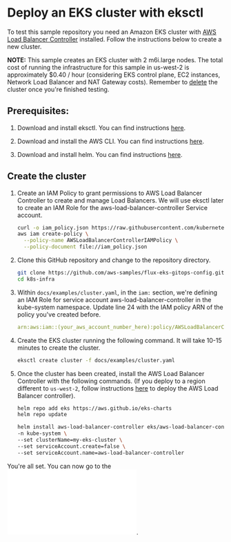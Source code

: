 # Deploy an EKS cluster with eksctl

To test this sample repository you need an Amazon EKS cluster with [AWS Load Balancer Controller](https://kubernetes-sigs.github.io/aws-load-balancer-controller/v2.3/) installed. Follow the instructions below to create a new cluster.

**NOTE:** This sample creates an EKS cluster with 2 m6i.large nodes. The total cost of running the infrastructure for this sample in us-west-2 is approximately $0.40 / hour (considering EKS control plane, EC2 instances, Network Load Balancer and NAT Gateway costs). Remember to [delete](../README#clean-up) the cluster once you're finished testing.

## Prerequisites:

1. Download and install eksctl. You can find instructions [here](https://docs.aws.amazon.com/eks/latest/userguide/eksctl.html).

1. Download and install the AWS CLI. You can find instructions [here](https://docs.aws.amazon.com/cli/latest/userguide/cli-chap-getting-started.html).

1. Download and install helm. You can find instructions [here](https://helm.sh/docs/intro/install/).

## Create the cluster

1. Create an IAM Policy to grant permissions to AWS Load Balancer Controller to create and manage Load Balancers. We will use eksctl later to create an IAM Role for the aws-load-balancer-controller Service account.

    ```bash
    curl -o iam_policy.json https://raw.githubusercontent.com/kubernetes-sigs/aws-load-balancer-controller/v2.3.0/docs/install/iam_policy.json
    aws iam create-policy \
      --policy-name AWSLoadBalancerControllerIAMPolicy \
      --policy-document file://iam_policy.json
    ```

1. Clone this GitHub repository and change to the repository directory.

    ```bash
    git clone https://github.com/aws-samples/flux-eks-gitops-config.git
    cd k8s-infra
    ```

1. Within `docs/examples/cluster.yaml`, in the `iam:` section, we're defining an IAM Role for service account aws-load-balancer-controller in the kube-system namespace. Update line 24 with the IAM policy ARN of the policy you've created before.

    ```yaml
    arn:aws:iam::(your_aws_account_number_here):policy/AWSLoadBalancerControllerIAMPolicy
    ```

1. Create the EKS cluster running the following command. It will take 10-15 minutes to create the cluster.

    ```bash
    eksctl create cluster -f docs/examples/cluster.yaml
    ```

1. Once the cluster has been created, install the AWS Load Balancer Controller with the following commands. (If you deploy to a region different to `us-west-2`, follow instructions [here](https://docs.aws.amazon.com/eks/latest/userguide/aws-load-balancer-controller.html) to deploy the AWS Load Balancer controller).

    ```bash
    helm repo add eks https://aws.github.io/eks-charts
    helm repo update
    ```

    ```bash
    helm install aws-load-balancer-controller eks/aws-load-balancer-controller \
    -n kube-system \
    --set clusterName=my-eks-cluster \
    --set serviceAccount.create=false \
    --set serviceAccount.name=aws-load-balancer-controller
    ```

You're all set. You can now go to the ![deploy section](../README.md#deploy-this-sample).
